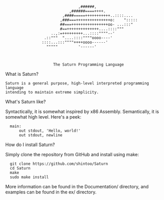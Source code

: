 ```
```

                                    ,######,
                                ,######====++++. 
                             ,####=====+++++++++++..::::....
                            ,###===+++++++++++++++o:    ":::::
                            ##===++++++++++++++++oo- ...:::"
                            #==++++++++++++++....::::"""
                        ..,:=+++++++++...::::""""--'
                     .::"""  "....::::""""oooo----'
                    ::::...:::""""++++oooo------'
                      """""         '------'



                         The Saturn Programming Language

What is Saturn?

    Saturn is a general purpose, high-level interpreted programming language
    intending to maintain extreme simplicity. 

What's Saturn like?

  Syntactically, it is somewhat inspired by x86 Assembly. Semantically, it is
  somewhat high level. Here's a peek:

      main:
          out stdout, 'Hello, world!'
          out stdout, newline

How do I install Saturn?

  Simply clone the repository from GitHub and install using make:

      git clone https://github.com/shintoo/Saturn
      cd Saturn
      make
      sudo make install

More information can be found in the Documentation/ directory, and examples
can be found in the ex/ directory.
```
